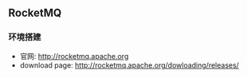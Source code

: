 ## RocketMQ
### 环境搭建
- 官网: http://rocketmq.apache.org
- download page: http://rocketmq.apache.org/dowloading/releases/
